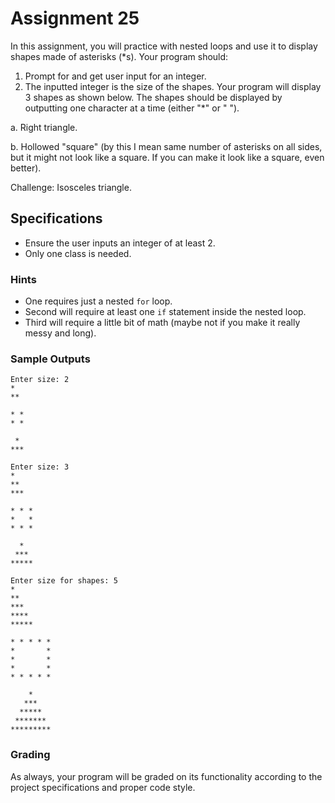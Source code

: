 # Assignment 25

In this assignment, you will practice with nested loops and use it to display shapes made of asterisks (\*s). Your program should:

1. Prompt for and get user input for an integer.
2. The inputted integer is the size of the shapes. Your program will display 3 shapes as shown below. The shapes should be displayed by outputting one character at a time (either "\*" or " ").

a. Right triangle.

b. Hollowed "square" (by this I mean same number of asterisks on all sides, but it might not look like a square. If you can make it look like a square, even better).

Challenge: Isosceles triangle.

## Specifications

* Ensure the user inputs an integer of at least 2.
* Only one class is needed.

### Hints

* One requires just a nested `for` loop.
* Second will require at least one `if` statement inside the nested loop.
* Third will require a little bit of math (maybe not if you make it really messy and long).

### Sample Outputs

```
Enter size: 2
*
**

* *
* *

 *
***
```

```
Enter size: 3
*
**
***

* * *
*   *
* * *

  *
 ***
*****
```

```
Enter size for shapes: 5
*
**
***
****
*****

* * * * *
*       *
*       *
*       *
* * * * *

    *    
   ***   
  *****  
 *******
*********
```

### Grading

As always, your program will be graded on its functionality according to the project specifications and proper code style.
